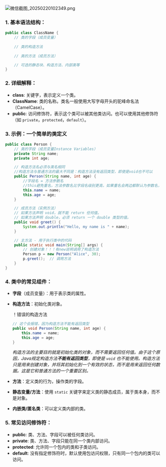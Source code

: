
![微信截图_20250220102349.png](https://cdn.jsdelivr.net/gh/hoo01/image_auto/%E5%BE%AE%E4%BF%A1%E6%88%AA%E5%9B%BE_20250220102349.png)

### 1. **基本语法结构**：

```java
public class ClassName {
    // 类的字段（成员变量）
    
    // 类的构造方法
    
    // 类的方法（成员方法）

    // 可选的静态块、构造方法、内部类等
}
```

### 2. **详细解释**：

- **class**: 关键字，表示定义一个类。
- **ClassName**: 类的名称。类名一般使用大写字母开头的驼峰命名法（CamelCase）。
- **public**: 访问修饰符，表示这个类可以被其他类访问。也可以使用其他修饰符（如 `private`，`protected`，`default`）。

### 3. **示例**：一个简单的类定义

```java
public class Person {
    // 类的字段（成员变量Instance Variables）
    private String name;
    private int age;

    // 构造方法名必须与类名相同
    //构造方法与普通方法的最大不同是：构造方法没有返回类型，即使是void也不可以
    public Person(String name, int age) {
        //字段名 = 方法参数名
        //this避免重名，方法参数名比字段名级别更高，如果重名会两边都默认为参数名，出现错误
        this.name = name;
        this.age = age;
    }

    // 成员方法（实例方法）
    // 如果方法声明 void，就不能 return 任何值。
    // 如果方法声明 double，必须 return 一个 double 类型的值。
    public void greet() {
        System.out.println("Hello, my name is " + name);
    }

    // 主方法 - 用于执行类中的代码
    public static void main(String[] args) {
        // 创建对象！！！有new说明调用了构造方法
        Person p = new Person("Alice", 30);
        p.greet();  // 调用方法
    }
}
```

### 4. **类中的常见组件**：

- **字段**（成员变量）：用于表示类的属性。

- **构造方法**：初始化类对象。

  ！错误的构造方法

  ```java
  // 这个会报错，因为构造方法不能有返回类型
  public void Person(String name, int age) {  
      this.name = name;
      this.age = age;
  }
  ```
  *构造方法的主要目的就是初始化类的对象，而不需要返回任何值。由于这个原因，Java规定构造方法**不能有返回类型**，即使是 `void` 也不能使用。构造方法只是用来创建对象，并将其初始化到一个有效的状态，而不是用来返回任何数据。这是它和普通方法的一个重要区别。*
  
  
- **方法**：定义类的行为，操作类的字段。
- **静态变量/方法**：使用 `static` 关键字来定义类的静态成员，属于类本身，而不是对象。
- **内嵌类/匿名类**：可以定义类内部的类。

### 5. **常见访问修饰符**：

- **public**: 类、方法、字段可以被任何类访问。
- **private**: 类、方法、字段只能在同一个类内部访问。
- **protected**: 允许同一个包内的类和子类访问。
- **default**: 没有指定修饰符时，默认使用包访问权限，只有同一个包内的类可以访问。
